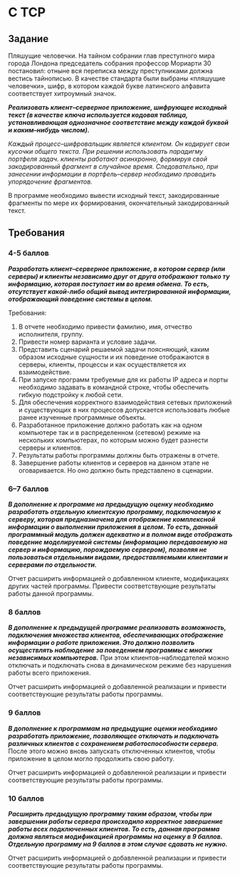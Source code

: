 # C TCP

## Задание
Пляшущие человечки. На тайном собрании глав преступного
мира города Лондона председатель собрания профессор Мориарти
30
постановил: отныне вся переписка между преступниками должна
вестись тайнописью. В качестве стандарта были выбраны «пляшущие человечки», шифр, в котором каждой букве латинского алфавита соответствует хитроумный значок.

***Реализовать клиент–серверное приложение, шифрующее
исходный текст (в качестве ключа используется кодовая
таблица, устанавливающая однозначное соответствие
между каждой буквой и каким–нибудь числом).***

_Каждый процесс–шифровальщик является клиентом. Он кодирует свои кусочки общего текста. При решении использовать парадигму портфеля задач. клиенты работают асинхронно, формируя свой закодированный фрагмент в случайное время. Следовательно, при занесении информации в портфель–сервер необходимо проводить упорядочение фрагментов._

В программе необходимо вывести исходный текст, закодированные
фрагменты по мере их формирования, окончательный закодированный текст.

## Требования
### 4-5 баллов
***Разработать клиент–серверное приложение, в котором сервер (или серверы) и клиенты независимо друг от друга отображают только ту информацию, которая поступает им во время
обмена. То есть, отсутствует какой-либо общий вывод интегрированной информации, отображающий поведение системы
в целом.***

Требования:
1. В отчете необходимо привести фамилию, имя, отчество исполнителя, группу.
2. Привести номер варианта и условие задачи.
3. Представить сценарий решаемой задачи поясняющий, каким образом исходные сущности и их поведение отображаются в серверы,
клиенты, процессы и как осуществляется их взаимодействие.
4. При запуске программ требуемые для их работы IP адреса и порты
необходимо задавать в командной строке, чтобы обеспечить гибкую подстройку к любой сети.
5. Для обеспечения корректного взаимодействия сетевых приложений и существующих в них процессов допускается использовать любые ранее изученные программные объекты.
6. Разработанное приложение должно работать как на одном компьютере так и в распределенном (сетевом) режиме на нескольких компьютерах, по которым можно будет разнести серверы и клиентов.
7. Результаты работы программы должны быть отражены в отчете.
8. Завершение работы клиентов и серверов на данном этапе не оговаривается. Но оно должно быть представлено в сценарии.

### 6–7 баллов
***В дополнение к программе на предыдущую оценку необходимо разработать отдельную клиентскую программу, подключаемую к серверу, которая предназначена для отображение комплексной информации о выполнении приложения в целом. То есть, данный программный модуль должен адекватно и в полном виде отображать поведение моделируемой системы (информацию передаваемую на сервер и информацию, порождаемую сервером), позволяя не пользоваться отдельными
видами, предоставляемыми клиентами и серверами по отдельности.***

Отчет расширить информацией о добавленном клиенте, модификациях других частей программы. Привести соответствующие результаты
работы данной программы.

### 8 баллов
***В дополнение к предыдущей программе реализовать возможность, подключения множества клиентов, обеспечивающих отображение информации о работе приложения. Это должно позволить осуществлять наблюдение за поведением программы с многих независимых компьютеров.*** При этом клиентов–наблюдателей можно отключать и подключать снова в динамическом
режиме без нарушения работы всего приложения.

Отчет расширить информацией о добавленной реализации и привести
соответствующие результаты работы программы.

### 9 баллов
***В дополнение к программам на предыдущие оценки необходимо разработать приложение, позволяющее отключать и
подключать различных клиентов с сохранением работоспособности сервера.*** После этого можно вновь запускать отключенных клиентов, чтобы приложение в целом могло продолжить свою работу.

Отчет расширить информацией о добавленной реализации и привести
соответствующие результаты работы программы.

### 10 баллов
***Расширить предыдущую программу таким образом, чтобы
при завершении работы сервера происходило корректное завершение работы всех подключенных клиентов. То есть, данная программа должна являться модификацией программы
на оценку в 9 баллов. Отдельную программу на 9 баллов в
этом случае сдавать не нужно.***

Отчет расширить информацией о добавленной реализации и привести
соответствующие результаты работы программы.